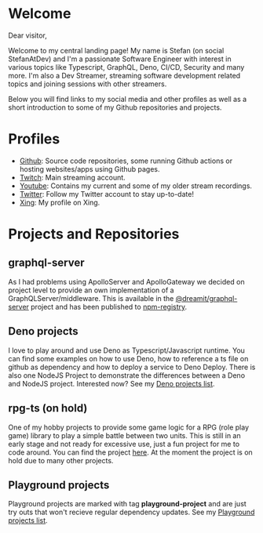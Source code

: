 # Welcome

Dear visitor,

Welcome to my central landing page! My name is Stefan (on social StefanAtDev) and I'm a passionate Software Engineer with interest in various topics like Typescript, GraphQL, Deno, CI/CD, Security and many more. I'm also a Dev Streamer, streaming software development related topics and joining sessions with other streamers. 

Below you will find links to my social media and other profiles as well as a short introduction to some of my Github repositories and projects.

# Profiles
- [Github](https://github.com/sgohlke): Source code repositories, some running Github actions or hosting websites/apps using Github pages.
- [Twitch](https://www.twitch.tv/stefanatdev): Main streaming account.
- [Youtube](https://www.youtube.com/@stefanatdev1788): Contains my current and some of my older stream recordings.
- [Twitter](https://twitter.com/StefanAtDev): Follow my Twitter account to stay up-to-date!
- [Xing](https://www.xing.com/profile/Stefan_Gohlke8/): My profile on Xing.

# Projects and Repositories

## graphql-server
As I had problems using ApolloServer and ApolloGateway we decided on project level to provide an own implementation of a GraphQLServer/middleware. This is available in the [@dreamit/graphql-server](https://github.com/dreamit-de/graphql-server) project and has been published to [npm-registry](https://www.npmjs.com/package/@dreamit/graphql-server).

## Deno projects
I love to play around and use Deno as Typescript/Javascript runtime. You can find some examples on how to use Deno, how to reference a ts file on github as dependency and how to deploy a service to Deno Deploy. There is also one NodeJS Project to demonstrate the differences between a Deno and NodeJS project. 
Interested now? See my [Deno projects list](https://github.com/stars/sgohlke/lists/deno-projects).

## rpg-ts (on hold)
One of my hobby projects to provide some game logic for a RPG (role play game) library to play a simple battle between two units. This is still in an early stage and not ready for excessive use, just a fun project for me to code around. You can find the project [here](https://github.com/sgohlke/rpg-ts). At the moment the project is on hold due to many other projects.

##  Playground projects 
Playground projects are marked with tag **playground-project** and are just try outs that won't recieve regular dependency updates. See my [Playground projects list](https://github.com/stars/sgohlke/lists/playground-projects).
